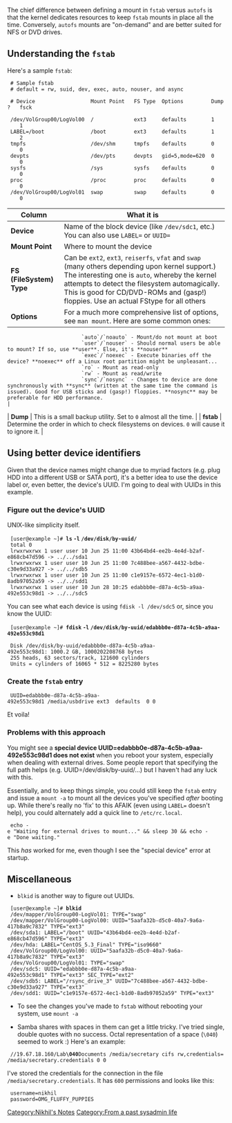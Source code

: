 The chief difference between defining a mount in `fstab` versus `autofs`
is that the kernel dedicates resources to keep `fstab` mounts in place
all the time. Conversely, `autofs` mounts are "on-demand" and are better
suited for NFS or DVD drives.

Understanding the `fstab`
-------------------------

Here's a sample `fstab`:

` # Sample fstab`  
` # default = rw, suid, dev, exec, auto, nouser, and async`  
` `  
` # Device                  Mount Point   FS Type  Options         Dump?   fsck`  
`                                                `  
` /dev/VolGroup00/LogVol00  /             ext3     defaults        1       1`  
` LABEL=/boot               /boot         ext3     defaults        1       2`  
` tmpfs                     /dev/shm      tmpfs    defaults        0       0`  
` devpts                    /dev/pts      devpts   gid=5,mode=620  0       0`  
` sysfs                     /sys          sysfs    defaults        0       0`  
` proc                      /proc         proc     defaults        0       0`  
` /dev/VolGroup00/LogVol01  swap          swap     defaults        0       0`

| Column                   | What it is                                                                                                                                                                                                                                                                                  |
|--------------------------|---------------------------------------------------------------------------------------------------------------------------------------------------------------------------------------------------------------------------------------------------------------------------------------------|
| **Device**               | Name of the block device (like `/dev/sdc1`, etc.) You can also use `LABEL=` or `UUID=`                                                                                                                                                                                                      |
| **Mount Point**          | Where to mount the device                                                                                                                                                                                                                                                                   |
| **FS (FileSystem) Type** | Can be `ext2`, `ext3`, `reiserfs`, `vfat` and `swap` (many others depending upon kernel support.) The interesting one is `auto`, whereby the kernel attempts to detect the filesystem automagically. This is good for CD/DVD-ROMs and (gasp!) floppies. Use an actual FStype for all others |
| **Options**              | For a much more comprehensive list of options, see `man mount`. Here are some common ones:                                                                                                                                                                                                  
                            `auto`/`noauto` - Mount/do not mount at boot                                                                                                                                                                                                                                                 
                            `user`/`nouser` - Should normal users be able to mount? If so, use **user**. Else, it's **nouser**                                                                                                                                                                                           
                            `exec`/`noexec` - Execute binaries off the device? **noexec** off a Linux root partition might be unpleasant...                                                                                                                                                                              
                            `ro` - Mount as read-only                                                                                                                                                                                                                                                                    
                            `rw` - Mount as read/write                                                                                                                                                                                                                                                                   
                            `sync`/`nosync` - Changes to device are done synchronously with **sync** (written at the same time the command is issued). Good for USB sticks and (gasp!) floppies. **nosync** may be preferable for HDD performance.                                                                       |
| **Dump**                 | This is a small backup utility. Set to `0` almost all the time.                                                                                                                                                                                                                             |
| **fstab**                | Determine the order in which to check filesystems on devices. `0` will cause it to ignore it.                                                                                                                                                                                               |

Using better device identifiers
-------------------------------

Given that the device names might change due to myriad factors (e.g.
plug HDD into a different USB or SATA port), it's a better idea to use
the device label or, even better, the device's UUID. I'm going to deal
with UUIDs in this example.

### Figure out the device's UUID

UNIX-like simplicity itself.

` [user@example ~]# `**`ls` `-l` `/dev/disk/by-uuid/`**  
` total 0`  
` lrwxrwxrwx 1 user user 10 Jun 25 11:00 43b64bd4-ee2b-4e4d-b2af-e868cb47d596 -> ../../sda1`  
` lrwxrwxrwx 1 user user 10 Jun 25 11:00 7c488bee-a567-4432-bdbe-c30e9d33a927 -> ../../sdb5`  
` lrwxrwxrwx 1 user user 10 Jun 25 11:00 c1e9157e-6572-4ec1-b1d0-8adb97052a59 -> ../../sdd1`  
` lrwxrwxrwx 1 user user 10 Jun 28 10:25 edabbb0e-d87a-4c5b-a9aa-492e553c98d1 -> ../../sdc5`

You can see what each device is using `fdisk -l /dev/sdc5` or, since you
know the UUID:

` [user@example ~]# `**`fdisk` `-l`
`/dev/disk/by-uuid/edabbb0e-d87a-4c5b-a9aa-492e553c98d1`**  
` `  
` Disk /dev/disk/by-uuid/edabbb0e-d87a-4c5b-a9aa-492e553c98d1: 1000.2 GB, 1000202208768 bytes`  
` 255 heads, 63 sectors/track, 121600 cylinders`  
` Units = cylinders of 16065 * 512 = 8225280 bytes`

### Create the `fstab` entry

` UUID=edabbb0e-d87a-4c5b-a9aa-492e553c98d1 /media/usbdrive ext3  defaults  0 0`

Et voila!

### Problems with this approach

You might see a **special device
UUID=edabbb0e-d87a-4c5b-a9aa-492e553c98d1 does not exist** when you
reboot your system, especially when dealing with external drives. Some
people report that specifying the full path helps (e.g.
UUID=/dev/disk/by-uuid/...) but I haven't had any luck with this.

Essentially, and to keep things simple, you could still keep the `fstab`
entry and issue a `mount -a` to mount all the devices you've specified
*after* booting up. While there's really no 'fix' to this AFAIK (even
using `LABEL=` doesn't help), you could alternately add a quick line to
`/etc/rc.local`.

` echo -e "Waiting for external drives to mount..." && sleep 30 && echo -e "Done waiting."`

This *has* worked for me, even though I see the "special device" error
at startup.

Miscellaneous
-------------

-   `blkid` is another way to figure out UUIDs.

` [user@example ~]# `**`blkid`**  
` /dev/mapper/VolGroup00-LogVol01: TYPE="swap" `  
` /dev/mapper/VolGroup00-LogVol00: UUID="5aafa32b-d5c0-40a7-9a6a-417b8a9c7832" TYPE="ext3" `  
` /dev/sda1: LABEL="/boot" UUID="43b64bd4-ee2b-4e4d-b2af-e868cb47d596" TYPE="ext3" `  
` /dev/hda: LABEL="CentOS_5.3_Final" TYPE="iso9660" `  
` /dev/VolGroup00/LogVol00: UUID="5aafa32b-d5c0-40a7-9a6a-417b8a9c7832" TYPE="ext3" `  
` /dev/VolGroup00/LogVol01: TYPE="swap" `  
` /dev/sdc5: UUID="edabbb0e-d87a-4c5b-a9aa-492e553c98d1" TYPE="ext3" SEC_TYPE="ext2" `  
` /dev/sdb5: LABEL="/rsync_drive_3" UUID="7c488bee-a567-4432-bdbe-c30e9d33a927" TYPE="ext3" `  
` /dev/sdd1: UUID="c1e9157e-6572-4ec1-b1d0-8adb97052a59" TYPE="ext3"`

-   To see the changes you've made to `fstab` without rebooting your
    system, use `mount -a`

<!-- -->

-   Samba shares with spaces in them can get a little tricky. I've tried
    single, double quotes with no success. Octal representation of a
    space (`\040`) seemed to work :) Here's an example:

` //19.67.18.160/Lab`**`\040`**`Documents /media/secretary cifs rw,credentials=/media/secretary.credentials 0 0`

I've stored the credentials for the connection in the file
`/media/secretary.credentials`. It has `600` permissions and looks like
this:

` username=nikhil`  
` password=OMG_FLUFFY_PUPPIES`

[Category:Nikhil's Notes](Category:Nikhil's_Notes "wikilink")
[Category:From a past sysadmin
life](Category:From_a_past_sysadmin_life "wikilink")
